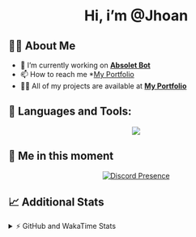 <h1 align="center">Hi, i’m @Jhoan</h1>

## 🙋‍♂️ About Me

- 🔭 I’m currently working on **[Absolet Bot](https://strider.cloud)**
- 📫 How to reach me *[My Portfolio](https://jhoan.me/contact)
- 👨‍💻 All of my projects are available at **[My Portfolio](https://jhoan.me)**

## 🚀 Languages and Tools:
<p align="center">
  <a href="https://skillicons.dev">
    <img src="https://skillicons.dev/icons?i=js,ts,html,css,bootstrap,nodejs,express,vscode,neovim,vim,atom,cloudflare,git,github,discord,bots,linux,mongodb,nginx,redis,wordpress,heroku&perline=11" />
  </a>
</p>
  
## 👤 Me in this moment
<p align="center">
    <a href="https://discord.com/users/612460795124776960" target="_blank" rel="nofollow">
        <img src="https://lanyard-profile-readme.vercel.app/api/612460795124776960?idleMessage=Probably%20coding%20Absolet..." alt="Discord Presence" align="center">
    </a>
</p>

## 📈 Additional Stats
<details>
    <summary>⚡ GitHub and WakaTime Stats</summary>
    <br/>

<!--START_SECTION:waka-->
![Code Time](http://img.shields.io/badge/Code%20Time-470%20hrs%2023%20mins-blue)

**🐱 My GitHub Data** 

> 🏆 962 Contributions in the Year 2022
 > 
> 📦 167.9 kB Used in GitHub's Storage 
 > 
> 💼 Opted to Hire
 > 
> 📜 4 Public Repositories 
 > 
> 🔑 35 Private Repositories  
 > 
**I'm an Early 🐤** 

```text
🌞 Morning    85 commits     ███░░░░░░░░░░░░░░░░░░░░░░   11.5% 
🌆 Daytime    326 commits    ███████████░░░░░░░░░░░░░░   44.11% 
🌃 Evening    298 commits    ██████████░░░░░░░░░░░░░░░   40.32% 
🌙 Night      30 commits     █░░░░░░░░░░░░░░░░░░░░░░░░   4.06%

```
📅 **I'm Most Productive on Saturday** 

```text
Monday       115 commits    ████░░░░░░░░░░░░░░░░░░░░░   15.56% 
Tuesday      122 commits    ████░░░░░░░░░░░░░░░░░░░░░   16.51% 
Wednesday    131 commits    ████░░░░░░░░░░░░░░░░░░░░░   17.73% 
Thursday     73 commits     ██░░░░░░░░░░░░░░░░░░░░░░░   9.88% 
Friday       87 commits     ███░░░░░░░░░░░░░░░░░░░░░░   11.77% 
Saturday     143 commits    ████░░░░░░░░░░░░░░░░░░░░░   19.35% 
Sunday       68 commits     ██░░░░░░░░░░░░░░░░░░░░░░░   9.2%

```


📊 **This Week I Spent My Time On** 

```text
⌚︎ Time Zone: America/Bogota

💬 Programming Languages: 
JavaScript               6 hrs 51 mins       ████████████████░░░░░░░░░   64.04% 
TypeScript               2 hrs 20 mins       █████░░░░░░░░░░░░░░░░░░░░   21.85% 
YAML                     1 hr 11 mins        ██░░░░░░░░░░░░░░░░░░░░░░░   11.14% 
JSON                     18 mins             ░░░░░░░░░░░░░░░░░░░░░░░░░   2.8% 
Bash                     0 secs              ░░░░░░░░░░░░░░░░░░░░░░░░░   0.08%

🔥 Editors: 
VS Code                  10 hrs 42 mins      █████████████████████████   100.0%

🐱‍💻 Projects: 
Absolet-Bot              8 hrs 1 min         ██████████████████░░░░░░░   74.99% 
absolet-ts               1 hr 38 mins        ███░░░░░░░░░░░░░░░░░░░░░░   15.35% 
suggester                30 mins             █░░░░░░░░░░░░░░░░░░░░░░░░   4.71% 
blaze-payload            18 mins             ░░░░░░░░░░░░░░░░░░░░░░░░░   2.91% 
sexbor                   10 mins             ░░░░░░░░░░░░░░░░░░░░░░░░░   1.69%

💻 Operating System: 
Linux                    10 hrs 42 mins      █████████████████████████   100.0%

```

**I Mostly Code in JavaScript** 

```text
JavaScript               16 repos            ████████████████░░░░░░░░░   66.67% 
Java                     3 repos             ███░░░░░░░░░░░░░░░░░░░░░░   12.5% 
TypeScript               2 repos             ██░░░░░░░░░░░░░░░░░░░░░░░   8.33% 
Shell                    1 repo              █░░░░░░░░░░░░░░░░░░░░░░░░   4.17% 
CSS                      1 repo              █░░░░░░░░░░░░░░░░░░░░░░░░   4.17%

```



 Last Updated on 01/11/2022 08:48:44 UTC
<!--END_SECTION:waka-->
</details>
